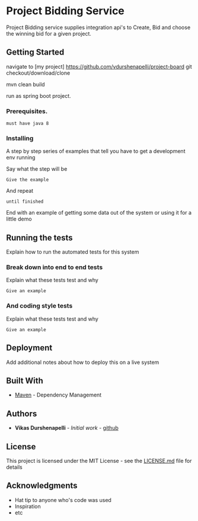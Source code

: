 # Project Bidding Service

Project Bidding service  supplies integration api's to Create, Bid and choose the winning bid for a given project.

## Getting Started
navigate to [my project] https://github.com/vdurshenapelli/project-board
git checkout/download/clone 

mvn clean build

run as spring boot project.

### Prerequisites.
```
must have java 8
```

### Installing

A step by step series of examples that tell you have to get a development env running

Say what the step will be

```
Give the example
```

And repeat

```
until finished
```

End with an example of getting some data out of the system or using it for a little demo

## Running the tests

Explain how to run the automated tests for this system

### Break down into end to end tests

Explain what these tests test and why

```
Give an example
```

### And coding style tests

Explain what these tests test and why

```
Give an example
```

## Deployment

Add additional notes about how to deploy this on a live system

## Built With

* [Maven](https://maven.apache.org/) - Dependency Management

## Authors

* **Vikas Durshenapelli** - *Initial work* - [github](https://github.com/vdurshenapelli)

## License

This project is licensed under the MIT License - see the [LICENSE.md](LICENSE.md) file for details

## Acknowledgments

* Hat tip to anyone who's code was used
* Inspiration
* etc
